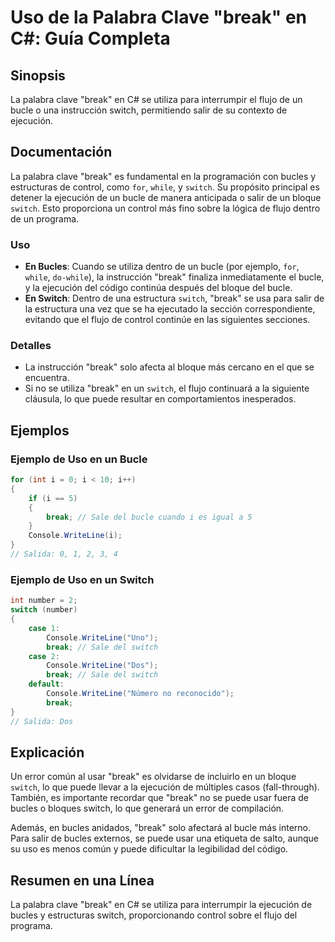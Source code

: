 <!--
Meta Description: # Uso de la Palabra Clave "break" en C#: Guía Completa ## Sinopsis La palabra clave "break" en C# se utiliza para interrumpir el flujo de un bucle o u...
Meta Keywords: break, switch, bucle, del, que
-->

# Uso de la Palabra Clave "break" en C#: Guía Completa

## Sinopsis
La palabra clave "break" en C# se utiliza para interrumpir el flujo de un bucle o una instrucción switch, permitiendo salir de su contexto de ejecución.

## Documentación
La palabra clave "break" es fundamental en la programación con bucles y estructuras de control, como `for`, `while`, y `switch`. Su propósito principal es detener la ejecución de un bucle de manera anticipada o salir de un bloque `switch`. Esto proporciona un control más fino sobre la lógica de flujo dentro de un programa.

### Uso
- **En Bucles**: Cuando se utiliza dentro de un bucle (por ejemplo, `for`, `while`, `do-while`), la instrucción "break" finaliza inmediatamente el bucle, y la ejecución del código continúa después del bloque del bucle.
- **En Switch**: Dentro de una estructura `switch`, "break" se usa para salir de la estructura una vez que se ha ejecutado la sección correspondiente, evitando que el flujo de control continúe en las siguientes secciones.

### Detalles
- La instrucción "break" solo afecta al bloque más cercano en el que se encuentra.
- Si no se utiliza "break" en un `switch`, el flujo continuará a la siguiente cláusula, lo que puede resultar en comportamientos inesperados.

## Ejemplos
### Ejemplo de Uso en un Bucle
```csharp
for (int i = 0; i < 10; i++)
{
    if (i == 5)
    {
        break; // Sale del bucle cuando i es igual a 5
    }
    Console.WriteLine(i);
}
// Salida: 0, 1, 2, 3, 4
```

### Ejemplo de Uso en un Switch
```csharp
int number = 2;
switch (number)
{
    case 1:
        Console.WriteLine("Uno");
        break; // Sale del switch
    case 2:
        Console.WriteLine("Dos");
        break; // Sale del switch
    default:
        Console.WriteLine("Número no reconocido");
        break;
}
// Salida: Dos
```

## Explicación
Un error común al usar "break" es olvidarse de incluirlo en un bloque `switch`, lo que puede llevar a la ejecución de múltiples casos (fall-through). También, es importante recordar que "break" no se puede usar fuera de bucles o bloques switch, lo que generará un error de compilación.

Además, en bucles anidados, "break" solo afectará al bucle más interno. Para salir de bucles externos, se puede usar una etiqueta de salto, aunque su uso es menos común y puede dificultar la legibilidad del código.

## Resumen en una Línea
La palabra clave "break" en C# se utiliza para interrumpir la ejecución de bucles y estructuras switch, proporcionando control sobre el flujo del programa.